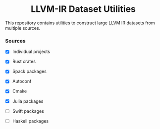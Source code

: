 <h1 align='center'>LLVM-IR Dataset Utilities</h1>

This repository contains utilities to construct large LLVM IR datasets from
multiple sources.

### Sources

- [x] Individual projects
- [x] Rust crates
- [x] Spack packages
- [x] Autoconf
- [x] Cmake
- [x] Julia packages
- [ ] Swift packages
- [ ] Haskell packages

